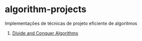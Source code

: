 # algorithm-projects
Implementações de técnicas de projeto eficiente de algoritmos

1. [Divide and Conquer Algorithms](../master/divide-and-conquer/README.md)
